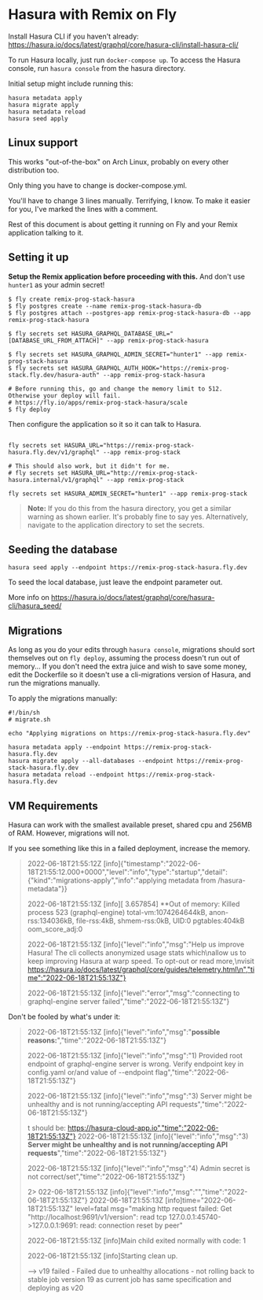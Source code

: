 # Hasura with Remix on Fly

Install Hasura CLI if you haven't already: https://hasura.io/docs/latest/graphql/core/hasura-cli/install-hasura-cli/

To run Hasura locally, just run `docker-compose up`. To access the Hasura console, run `hasura console` from the hasura directory.

Initial setup might include running this:

```
hasura metadata apply
hasura migrate apply
hasura metadata reload
hasura seed apply
```

## Linux support
This works "out-of-the-box" on Arch Linux, probably on every other distribution too. 

Only thing you have to change is docker-compose.yml.

You'll have to change 3 lines manually. Terrifying, I know. To make it easier for you, I've marked the lines with a comment.

Rest of this document is about getting it running on Fly and your Remix application talking to it.

## Setting it up

**Setup the Remix application before proceeding with this.** And don't use `hunter1` as your admin secret!

```
$ fly create remix-prog-stack-hasura
$ fly postgres create --name remix-prog-stack-hasura-db
$ fly postgres attach --postgres-app remix-prog-stack-hasura-db --app remix-prog-stack-hasura

$ fly secrets set HASURA_GRAPHQL_DATABASE_URL="[DATABASE_URL_FROM_ATTACH]" --app remix-prog-stack-hasura

$ fly secrets set HASURA_GRAPHQL_ADMIN_SECRET="hunter1" --app remix-prog-stack-hasura
$ fly secrets set HASURA_GRAPHQL_AUTH_HOOK="https://remix-prog-stack.fly.dev/hasura-auth" --app remix-prog-stack-hasura

# Before running this, go and change the memory limit to 512. Otherwise your deploy will fail.
# https://fly.io/apps/remix-prog-stack-hasura/scale
$ fly deploy
```

Then configure the application so it so it can talk to Hasura.

```

fly secrets set HASURA_URL="https://remix-prog-stack-hasura.fly.dev/v1/graphql" --app remix-prog-stack

# This should also work, but it didn't for me.
# fly secrets set HASURA_URL="http://remix-prog-stack-hasura.internal/v1/graphql" --app remix-prog-stack

fly secrets set HASURA_ADMIN_SECRET="hunter1" --app remix-prog-stack
```

> **Note:** If you do this from the hasura directory, you get a similar warning as shown earlier. It's probably fine to say yes.
> Alternatively, navigate to the application directory to set the secrets.

## Seeding the database

```
hasura seed apply --endpoint https://remix-prog-stack-hasura.fly.dev
```

To seed the local database, just leave the endpoint parameter out.

More info on
https://hasura.io/docs/latest/graphql/core/hasura-cli/hasura_seed/

## Migrations

As long as you do your edits through `hasura console`, migrations should sort themselves out on `fly deploy`, assuming the process doesn't run out of memory... If you don't need the extra juice and wish to save some money, edit the Dockerfile so it doesn't use a cli-migrations version of Hasura, and run the migrations manually.

To apply the migrations manually:

```
#!/bin/sh
# migrate.sh

echo "Applying migrations on https://remix-prog-stack-hasura.fly.dev"

hasura metadata apply --endpoint https://remix-prog-stack-hasura.fly.dev
hasura migrate apply --all-databases --endpoint https://remix-prog-stack-hasura.fly.dev
hasura metadata reload --endpoint https://remix-prog-stack-hasura.fly.dev
```

## VM Requirements

Hasura can work with the smallest available preset, shared cpu and 256MB of RAM. However, migrations will not.

If you see something like this in a failed deployment, increase the memory.

> 2022-06-18T21:55:12Z [info]{"timestamp":"2022-06-18T21:55:12.000+0000","level":"info","type":"startup","detail":{"kind":"migrations-apply","info":"applying metadata from /hasura-metadata"}}
>
> 2022-06-18T21:55:13Z [info][ 3.657854] \*\*Out of memory: Killed process 523 (graphql-engine) total-vm:1074264644kB, anon-rss:134036kB, file-rss:4kB, shmem-rss:0kB, UID:0 pgtables:404kB oom_score_adj:0
>
> 2022-06-18T21:55:13Z [info]{"level":"info","msg":"Help us improve Hasura! The cli collects anonymized usage stats which\nallow us to keep improving Hasura at warp speed. To opt-out or read more,\nvisit https://hasura.io/docs/latest/graphql/core/guides/telemetry.html\n","time":"2022-06-18T21:55:13Z"}
>
> 2022-06-18T21:55:13Z [info]{"level":"error","msg":"connecting to graphql-engine server failed","time":"2022-06-18T21:55:13Z"}

Don't be fooled by what's under it:

> 2022-06-18T21:55:13Z [info]{"level":"info","msg":"**possible reasons:**","time":"2022-06-18T21:55:13Z"}
>
> 2022-06-18T21:55:13Z [info]{"level":"info","msg":"1) Provided root endpoint of graphql-engine server is wrong. Verify endpoint key in config.yaml or/and value of --endpoint flag","time":"2022-06-18T21:55:13Z"}
>
> 2022-06-18T21:55:13Z [info]{"level":"info","msg":"3) Server might be unhealthy and is not running/accepting API requests","time":"2022-06-18T21:55:13Z"}
>
> t should be: https://hasura-cloud-app.io","time":"2022-06-18T21:55:13Z"}
> 2022-06-18T21:55:13Z [info]{"level":"info","msg":"3) **Server might be unhealthy and is not running/accepting API requests**","time":"2022-06-18T21:55:13Z"}
>
> 2022-06-18T21:55:13Z [info]{"level":"info","msg":"4) Admin secret is not correct/set","time":"2022-06-18T21:55:13Z"}
>
> 2> 022-06-18T21:55:13Z [info]{"level":"info","msg":"","time":"2022-06-18T21:55:13Z"}
> 2022-06-18T21:55:13Z [info]time="2022-06-18T21:55:13Z" level=fatal msg="making http request failed: Get \"http://localhost:9691/v1/version\": read tcp 127.0.0.1:45740->127.0.0.1:9691: read: connection reset by peer"
>
> 2022-06-18T21:55:13Z [info]Main child exited normally with code: 1
>
> 2022-06-18T21:55:13Z [info]Starting clean up.
>
> --> v19 failed - Failed due to unhealthy allocations - not rolling back to stable job version 19 as current job has same specification and deploying as v20
